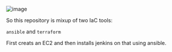 ![image](https://github.com/Awan/jenkins-with-iac/assets/42554663/42fd380c-31b9-4498-b7d5-3bd960a59785)


So this repository is mixup of two IaC tools: 

`ansible` and `terraform`

First creats an EC2 and then installs jenkins on that using ansible.
